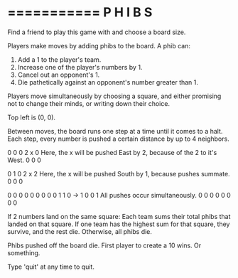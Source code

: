  ===========
  P H I B S
 ===========
 
Find a friend to play this game with and choose a board size. 

Players make moves by adding phibs to the board. A phib can:
1. Add a 1 to the player's team.
2. Increase one of the player's numbers by 1.
3. Cancel out an opponent's 1.
4. Die pathetically against an opponent's number greater than 1.

Players move simultaneously by choosing a square, and either promising
not to change their minds, or writing down their choice.

Top left is (0, 0).

Between moves, the board runs one step at a time until it comes to a halt.
Each step, every number is pushed a certain distance by up to 4 neighbors.

 0 0 0
 2 x 0    Here, the x will be pushed East by 2, because of the 2 to it's West.
 0 0 0
 
 0 1 0
 2 x 2    Here, the x will be pushed South by 1, because pushes summate.
 0 0 0
 
 0 0 0 0    0 0 0 0
 0 1 1 0 -> 1 0 0 1    All pushes occur simultaneously.
 0 0 0 0    0 0 0 0
 
If 2 numbers land on the same square:
Each team sums their total phibs that landed on that square.
If one team has the highest sum for that square, they survive, and the rest die.
Otherwise, all phibs die.

Phibs pushed off the board die.
First player to create a 10 wins. Or something.

Type 'quit' at any time to quit.
